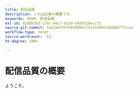 ```yaml
---
title: 配信品質
description: これは記事の概要です。
keywords: DDOM, 配信品質
exl-id: 42d0b3bd-178c-40c7-bcb0-b924310eccf2
source-git-commit: 5a22a4f547b02989e175a15598516b80d7711cac
workflow-type: tm+mt
source-wordcount: '11'
ht-degree: 100%

---
```


# 配信品質の概要

ようこそ。

<!--
This is the landing page of the user guide. It should be the first list item in the TOC.md file.

See other user landing pages to get ideas.
-->
